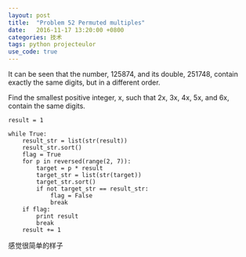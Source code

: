 ```yaml
---
layout: post
title:  "Problem 52 Permuted multiples"
date:   2016-11-17 13:20:00 +0800
categories: 技术
tags: python projecteulor
use_code: true
---
```

It can be seen that the number, 125874, and its double, 251748, contain exactly the same digits, but in a different order.

Find the smallest positive integer, x, such that 2x, 3x, 4x, 5x, and 6x, contain the same digits.
<!--more-->
    result = 1

    while True:
        result_str = list(str(result))
        result_str.sort()
        flag = True
        for p in reversed(range(2, 7)):
            target = p * result
            target_str = list(str(target))
            target_str.sort()
            if not target_str == result_str:
                flag = False
                break
        if flag:
            print result
            break
        result += 1

感觉很简单的样子
